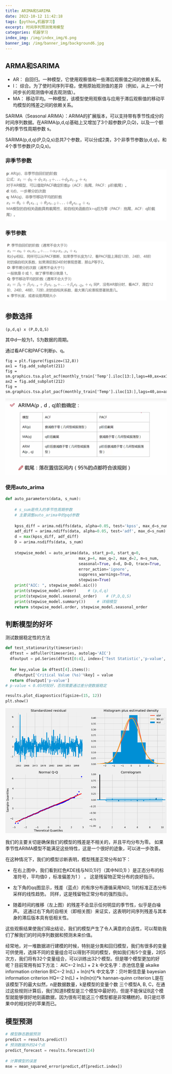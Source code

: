 ```yaml
---
title: ARIMA和SARIMA
date: 2022-10-12 11:42:18
tags: [python,机器学习]
excerpt: 时间序列预测常用模型
categories: 机器学习
index_img: /img/index_img/6.png
banner_img: /img/banner_img/background6.jpg
---
```




## ARMA和SARIMA

- AR：  自回归。一种模型，它使用观察值和一些滞后观察值之间的依赖关系。
- I：  综合。为了使时间序列平稳，使用原始观测值的差异（例如，从上一个时间步长的观测值中减去观测值）。
- MA：  移动平均。一种模型，该模型使用观察值与应用于滞后观察值的移动平均模型的残差之间的依赖关系。

SARIMA（Seasonal ARIMA）：ARIMA的扩展版本，可以支持带有季节性成分的时间序列数据。在ARIMA(p,d,q)基础上又增加了3个超参数(P,D,Q)，以及一个额外的季节性周期参数 s。

SARIMA(p,d,q)(P,D,Q,s)总共7个参数，可以分成2类，3个非季节参数(p,d,q)，和4个季节参数(P,D,Q,s)。


### 非季节参数

![](https://raw.githubusercontent.com/univwang/img/main/20221012113450.png)

### 季节参数

![](https://raw.githubusercontent.com/univwang/img/main/20221012113524.png)



## 参数选择

`(p,d,q) x (P,D,Q,S)`

其中d一般为1，S为数据的周期。

通过看AFC和PAFC判断p、q。
```
fig = plt.figure(figsize=(12,8))
ax1 = fig.add_subplot(211)
fig = sm.graphics.tsa.plot_acf(monthly_train['Temp'].iloc[13:],lags=40,ax=ax1)
ax2 = fig.add_subplot(212)
fig = sm.graphics.tsa.plot_pacf(monthly_train['Temp'].iloc[13:],lags=40,ax=ax2)

```
![](https://raw.githubusercontent.com/univwang/img/main/20221012225229.png)

### 使用auto_arima

```python
def auto_parameters(data, s_num):

    # s_sum是传入的季节性周期参数
    # 主要调整auto_arima中的pqd参数
    
    kpss_diff = arima.ndiffs(data, alpha=0.05, test='kpss', max_d=s_num)
    adf_diff = arima.ndiffs(data, alpha=0.05, test='adf', max_d=s_num)
    d = max(kpss_diff, adf_diff)
    D = arima.nsdiffs(data, s_num)

    stepwise_model = auto_arima(data, start_p=0, start_q=0,
                                max_p=4, max_q=2, max_d=2, m=s_num,
                                seasonal=True, d=d, D=D, trace=True,
                                error_action='ignore',
                                suppress_warnings=True,
                                stepwise=True)
    print("AIC: ", stepwise_model.aic())
    print(stepwise_model.order)		# (p,d,q)
    print(stepwise_model.seasonal_order)	# (P,D,Q,S)
    print(stepwise_model.summary())		# 详细模型
    return stepwise_model.order, stepwise_model.seasonal_order

```

## 判断模型的好坏

测试数据稳定性的方法
```python
def test_stationarity(timeseries):
  dftest = adfuller(timeseries, autolag='AIC')
  dfoutput = pd.Series(dftest[0:4], index=['Test Statistic','p-value','#Lags Used','Number of Observations Used'])

  for key,value in dftest[4].items():
    dfoutput['Critical Value (%s)'%key] = value
  return dfoutput['p-value']
# p-value < 0.05时较好，否则需要通过差分使数据稳定
```


```python
results.plot_diagnostics(figsize=(15, 12))
plt.show()
```
![](https://raw.githubusercontent.com/univwang/img/main/20221012113719.png)

我们的主要关切是确保我们的模型的残差是不相关的，并且平均分布为零。 如果季节性ARIMA模型不能满足这些特性，这是一个很好的迹象，可以进一步改善。

在这种情况下，我们的模型诊断表明，模型残差正常分布如下：

- 在右上图中，我们看到红色KDE线与N(0,1)行（其中N(0,1) ）是正态分布的标准符号，平均值0 ，标准偏差为1 ） 。 这是残留物正常分布的良好指示。

- 左下角的qq图显示，残差（蓝点）的有序分布遵循采用N(0, 1)的标准正态分布采样的线性趋势。 同样，这是残留物正常分布的强烈指示。

- 随着时间的推移（左上图）的残差不会显示任何明显的季节性，似乎是白噪声。 这通过右下角的自相关（即相关图）来证实，这表明时间序列残差与其本身的滞后版本具有低相关性。

这些观察结果使我们得出结论，我们的模型产生了令人满意的合适性，可以帮助我们了解我们的时间序列数据和预测未来价值。


经常地，对一堆数据进行建模的时候，特别是分类和回归模型，我们有很多的变量可供使用，选择不同的变量组合可以得到不同的模型，例如我们有5个变量，2的5次方，我们将有32个变量组合，可以训练出32个模型。但是哪个模型更加的好呢？目前常用有如下方法：
AIC=-2 ln(L) + 2 k 中文名字：赤池信息量 akaike information criterion
BIC=-2 ln(L) + ln(n)*k 中文名字：贝叶斯信息量 bayesian information criterion
HQ=-2 ln(L) + ln(ln(n))*k hannan-quinn criterion
L是在该模型下的最大似然，n是数据数量，k是模型的变量个数
三个模型A, B, C，在通过这些规则计算后，我们知道B模型是三个模型中最好的，但是不能保证B这个模型就能够很好地刻画数据，因为很有可能这三个模型都是非常糟糕的，B只是烂苹果中的相对好的苹果而已。



## 模型预测

```python
# 模型静态数据预测
predict = results.predict()
# 预测数据外的24个点
predict_forecast = results.forecast(24)

# 计算模型的误差
mse = mean_squared_error(predict,df[predict.index])
```
